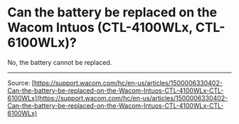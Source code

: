# Can the battery be replaced on the Wacom Intuos (CTL-4100WLx, CTL-6100WLx)?

No, the battery cannot be replaced.

---
Source: [https://support.wacom.com/hc/en-us/articles/1500006330402-Can-the-battery-be-replaced-on-the-Wacom-Intuos-CTL-4100WLx-CTL-6100WLx](https://support.wacom.com/hc/en-us/articles/1500006330402-Can-the-battery-be-replaced-on-the-Wacom-Intuos-CTL-4100WLx-CTL-6100WLx)
